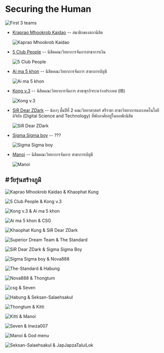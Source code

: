 # Securing the Human 

![First 3 teams](img/SecTheHum/2024-12-21_first3teams.jpg "วัยรุ่นสร้างภูมิ - Securing the Human")

+ [Kraprao Mhookrob Kaidao](https://qlerdev.github.io/boardgame) -- สมาชิกของสภานิสิต

	![Kaprao Mhookrob Kaidao](img/SecTheHum/Kaprao-Mhookrob-Kaidao.jpg "วัยรุ่นสร้างภูมิ - Kaprao Mhookrob Kaidao") 

+ [5 Club People](https://9siravet.github.io/boardgame) -- นิสิตคณะวิทยาการจัดการสาขาการเงิน

	![5 Club People](img/SecTheHum/5-Club-People.jpg "วัยรุ่นสร้างภูมิ - 5 Club People")

+ [Ai ma 5 khon](https://6530200274.github.io/boardgame) -- นิสิตคณะวิทยาการจัดการ สาขาการบัญชี

	![Ai ma 5 khon](img/SecTheHum/Ai-ma-5-khon.jpg "วัยรุ่นสร้างภูมิ - Ai ma 5 khon")

+ [Kong v.3](https://bossmahob.github.io/cyberboardgame) -- นิสิตคณะวิทยาการจัดการ สาขาธุรกิจระหว่างประเทศ (IB)

	![Kong v.3](img/SecTheHum/Kong-v3.jpg "วัยรุ่นสร้างภูมิ - Kong v.3")

+ [SiR Dear ZDark](https://mizeto.github.io/board-game) -- น้องๆ ชั้นปีที่ 2 คณะวิทยาศาสตร์ ศรีราชา สาขาวิทยาการและเทคโนโลยีดิจิทัล (Digital Science and Technology) ที่พักอาศัยอยู่ในหอพักนิสิต

	![SiR Dear ZDark](img/SecTheHum/SiR-Dear-ZDark.png  "วัยรุ่นสร้างภูมิ - SiR Dear ZDark")

+ [Sigma Sigma boy](https://nutnaphop.github.io/boardgame) -- ???

	![Sigma Sigma boy](img/SecTheHum/Sigma-Sigma-boy.jpg  "วัยรุ่นสร้างภูมิ - Sigma Sigma boy")

+ [Manoi](https://donyweasley.github.io/boardgame/) -- นิสิตคณะวิทยาการจัดการ สาขาการบัญชี

	![Manoi](img/SecTheHum/Manoi.jpg "วัยรุ่นสร้างภูมิ - Manoi")


## #วัยรุ่นสร้างภูมิ

![Kaprao Mhookrob Kaidao & Khaophat Kung](img/SecTheHum/Kaprao-Mhookrob-Kaidao_to_Khaophat-Kung.jpg "วัยรุ่นสร้างภูมิ - Kaprao Mhookrob Kaidao & Khaophat Kung")

![5 Club People & Kong v.3](img/SecTheHum/5-Club-People_to_Kong-v3.jpg "วัยรุ่นสร้างภูมิ - 5 Club People & Kong v.3")

![Kong v.3 & Ai ma 5 khon](img/SecTheHum/Kong-v3_to_Ai-ma-5-khon.jpg "วัยรุ่นสร้างภูมิ - Kong v.3 & Ai ma 5 khon")

![Ai ma 5 khon & CSG](img/SecTheHum/Ai-ma-5-khon_to_CSG.jpg "วัยรุ่นสร้างภูมิ - Ai ma 5 khon & CSG")

![Khaophat Kung & SiR Dear ZDark](img/SecTheHum/Khaophat-Kung_to_SiR-Dear-ZDark.jpg "วัยรุ่นสร้างภูมิ - Khaophat Kung & SiR Dear ZDark")

![Superior Dream Team & The Standard](img/SecTheHum/Superior-Dream-Team_to_The-Standard.jpg "วัยรุ่นสร้างภูมิ - Superior Dream Team & The Standard")

![SiR Dear ZDark & Sigma Sigma Boy](img/SecTheHum/SiR-Dear-ZDark_to_Sigma-Sigma-Boy.jpg "วัยรุ่นสร้างภูมิ - SiR Dear ZDark & Sigma Sigma Boy") 

![Sigma Sigma boy & Nova888](img/SecTheHum/Sigma-Sigma-boy_to_Nova888.jpg "วัยรุ่นสร้างภูมิ - Sigma Sigma boy & Nova888")

![The-Standard & Habung](img/SecTheHum/The-Standard_to_Habung.jpg "วัยรุ่นสร้างภูมิ - The-Standard & Habung")

![Nova888 & Thongtum](img/SecTheHum/Nova888_to_Thongtum.jpg "วัยรุ่นสร้างภูมิ - Nova888 & Thongtum")

![csg & Seven](img/SecTheHum/csg_to_Seven.jpg "วัยรุ่นสร้างภูมิ - csg & Seven")

![Habung & Seksan-Salaehsakul](img/SecTheHum/Habung_to_Seksan-Salaehsakul.jpg "วัยรุ่นสร้างภูมิ - Habung & Seksan-Salaehsakul")

![Thongtum & Kitti](img/SecTheHum/Thongtum_to_Kitti.jpg "วัยรุ่นสร้างภูมิ - Thongtum & Kitti")

![Kitti & Manoi](img/SecTheHum/Kitti_to_Manoi.jpg "วัยรุ่นสร้างภูมิ - Ki & & Manoi")

![Seven & lnwza007](img/SecTheHum/Seven_to_lnwza007.jpg "วัยรุ่นสร้างภูมิ - Seven & lnwza007")

![Manoi & God menu](img/SecTheHum/Manoi_to_God-menu.jpg "วัยรุ่นสร้างภูมิ - Manoi & God menu")

![Seksan-Salaehsakul & JapJapzaTaluiLok](img/SecTheHum/Seksan-Salaehsakul_to_JapJapzaTaluiLok.jpg "วัยรุ่นสร้างภูมิ - Seksan-Salaehsakul & JapJapzaTaluiLok")
 